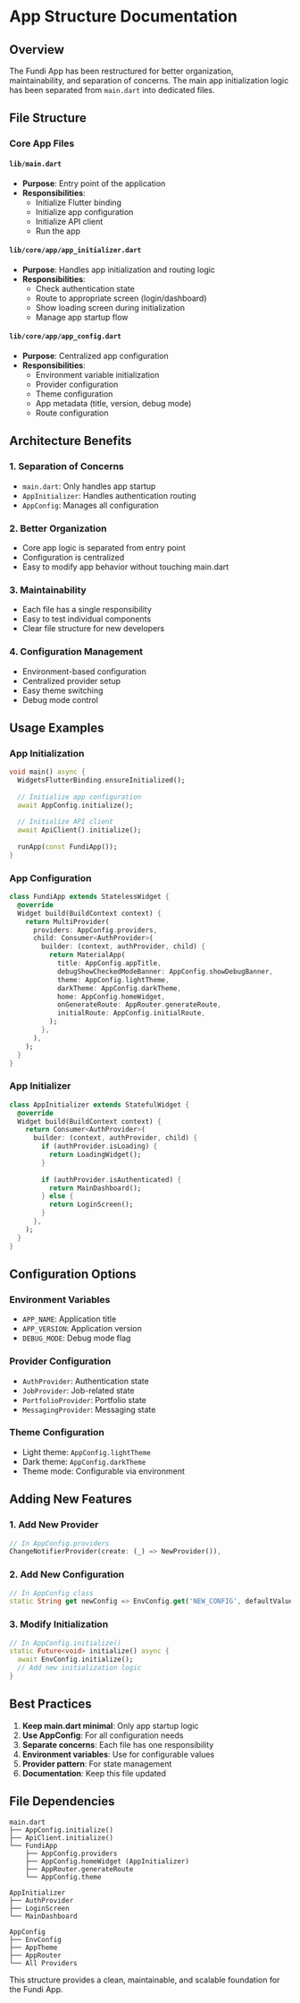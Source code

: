 # App Structure Documentation

## Overview

The Fundi App has been restructured for better organization, maintainability, and separation of concerns. The main app initialization logic has been separated from `main.dart` into dedicated files.

## File Structure

### Core App Files

#### `lib/main.dart`
- **Purpose**: Entry point of the application
- **Responsibilities**:
  - Initialize Flutter binding
  - Initialize app configuration
  - Initialize API client
  - Run the app

#### `lib/core/app/app_initializer.dart`
- **Purpose**: Handles app initialization and routing logic
- **Responsibilities**:
  - Check authentication state
  - Route to appropriate screen (login/dashboard)
  - Show loading screen during initialization
  - Manage app startup flow

#### `lib/core/app/app_config.dart`
- **Purpose**: Centralized app configuration
- **Responsibilities**:
  - Environment variable initialization
  - Provider configuration
  - Theme configuration
  - App metadata (title, version, debug mode)
  - Route configuration

## Architecture Benefits

### 1. **Separation of Concerns**
- `main.dart`: Only handles app startup
- `AppInitializer`: Handles authentication routing
- `AppConfig`: Manages all configuration

### 2. **Better Organization**
- Core app logic is separated from entry point
- Configuration is centralized
- Easy to modify app behavior without touching main.dart

### 3. **Maintainability**
- Each file has a single responsibility
- Easy to test individual components
- Clear file structure for new developers

### 4. **Configuration Management**
- Environment-based configuration
- Centralized provider setup
- Easy theme switching
- Debug mode control

## Usage Examples

### App Initialization
```dart
void main() async {
  WidgetsFlutterBinding.ensureInitialized();
  
  // Initialize app configuration
  await AppConfig.initialize();
  
  // Initialize API client
  await ApiClient().initialize();
  
  runApp(const FundiApp());
}
```

### App Configuration
```dart
class FundiApp extends StatelessWidget {
  @override
  Widget build(BuildContext context) {
    return MultiProvider(
      providers: AppConfig.providers,
      child: Consumer<AuthProvider>(
        builder: (context, authProvider, child) {
          return MaterialApp(
            title: AppConfig.appTitle,
            debugShowCheckedModeBanner: AppConfig.showDebugBanner,
            theme: AppConfig.lightTheme,
            darkTheme: AppConfig.darkTheme,
            home: AppConfig.homeWidget,
            onGenerateRoute: AppRouter.generateRoute,
            initialRoute: AppConfig.initialRoute,
          );
        },
      ),
    );
  }
}
```

### App Initializer
```dart
class AppInitializer extends StatefulWidget {
  @override
  Widget build(BuildContext context) {
    return Consumer<AuthProvider>(
      builder: (context, authProvider, child) {
        if (authProvider.isLoading) {
          return LoadingWidget();
        }
        
        if (authProvider.isAuthenticated) {
          return MainDashboard();
        } else {
          return LoginScreen();
        }
      },
    );
  }
}
```

## Configuration Options

### Environment Variables
- `APP_NAME`: Application title
- `APP_VERSION`: Application version
- `DEBUG_MODE`: Debug mode flag

### Provider Configuration
- `AuthProvider`: Authentication state
- `JobProvider`: Job-related state
- `PortfolioProvider`: Portfolio state
- `MessagingProvider`: Messaging state

### Theme Configuration
- Light theme: `AppConfig.lightTheme`
- Dark theme: `AppConfig.darkTheme`
- Theme mode: Configurable via environment

## Adding New Features

### 1. Add New Provider
```dart
// In AppConfig.providers
ChangeNotifierProvider(create: (_) => NewProvider()),
```

### 2. Add New Configuration
```dart
// In AppConfig class
static String get newConfig => EnvConfig.get('NEW_CONFIG', defaultValue: 'default');
```

### 3. Modify Initialization
```dart
// In AppConfig.initialize()
static Future<void> initialize() async {
  await EnvConfig.initialize();
  // Add new initialization logic
}
```

## Best Practices

1. **Keep main.dart minimal**: Only app startup logic
2. **Use AppConfig**: For all configuration needs
3. **Separate concerns**: Each file has one responsibility
4. **Environment variables**: Use for configurable values
5. **Provider pattern**: For state management
6. **Documentation**: Keep this file updated

## File Dependencies

```
main.dart
├── AppConfig.initialize()
├── ApiClient.initialize()
└── FundiApp
    ├── AppConfig.providers
    ├── AppConfig.homeWidget (AppInitializer)
    ├── AppRouter.generateRoute
    └── AppConfig.theme

AppInitializer
├── AuthProvider
├── LoginScreen
└── MainDashboard

AppConfig
├── EnvConfig
├── AppTheme
├── AppRouter
└── All Providers
```

This structure provides a clean, maintainable, and scalable foundation for the Fundi App.
